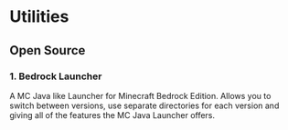 # Utilities

## Open Source
### 1. Bedrock Launcher
A MC Java like Launcher for Minecraft Bedrock Edition. Allows you to switch between versions, use separate directories for each version and giving all of the features the MC Java Launcher offers.
